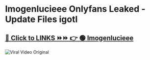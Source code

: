 
 # Imogenlucieee Onlyfans Leaked - Update Files igotl

## <h2><a href="https://clipsfans.com/Imogenlucieee&ref=git">🔗 Click to LINKS ⏩⏩ 👉 🟢 Imogenlucieee </a></h2>

<a href="https://clipsfans.com/Imogenlucieee&ref=git" rel="nofollow" data-target="animated-image.originalLink"><img src="https://i.ibb.co.com/xMMVF88/686577567.gif" alt="Viral Video Original" style="max-width: 100%; display: inline-block;" data-target="animated-image.originalImage"></a>

